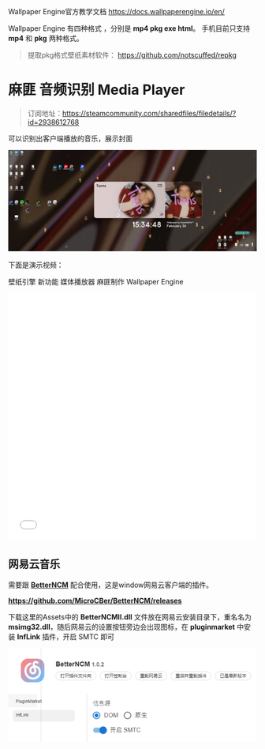 Wallpaper Engine官方教学文档 https://docs.wallpaperengine.io/en/



Wallpaper Engine 有四种格式 ，分别是  **mp4 pkg exe html**。
手机目前只支持 **mp4** 和 **pkg** 两种格式。

> 提取pkg格式壁纸素材软件： https://github.com/notscuffed/repkg



# 麻匪 音频识别 Media Player

> 订阅地址：https://steamcommunity.com/sharedfiles/filedetails/?id=2938612768

可以识别出客户端播放的音乐，展示封面

![image-20230226153457917](https://raw.githubusercontent.com/wulilh/PicBed/main/img2023/20230226153458580.png)



下面是演示视频：

壁纸引擎 新功能 媒体播放器 麻匪制作 Wallpaper Engine

<iframe src="//player.bilibili.com/player.html?aid=865110542&bvid=BV1Y54y1g73T&cid=1025725619&page=1" scrolling="no" border="0" frameborder="no" framespacing="0" allowfullscreen="true"  width="100%" height="500"> </iframe>



## 网易云音乐

需要跟 **[BetterNCM](https://github.com/MicroCBer/BetterNCM)** 配合使用，这是window网易云客户端的插件。

**https://github.com/MicroCBer/BetterNCM/releases** 

下载这里的Assets中的 **BetterNCMII.dll** 文件放在网易云安装目录下，重名名为 **msimg32.dll**，随后网易云的设置按钮旁边会出现图标，在 **pluginmarket** 中安装 **InfLink** 插件，开启 SMTC 即可

![image-20230226151436741](https://raw.githubusercontent.com/wulilh/PicBed/main/img2023/20230226151443822.png)

